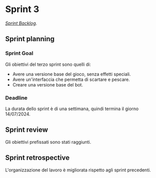 # Sprint 3

[_Sprint Backlog_](sprint-3-backlog.xlsx).

## Sprint planning

### Sprint Goal

Gli obiettivi del terzo sprint sono quelli di:
- Avere una versione base del gioco, senza effetti speciali.
- Avere un'interfaccia che permetta di scartare e pescare.
- Creare una versione base del bot.

### Deadline

La durata dello sprint è di una settimana, quindi termina il giorno 14/07/2024.

## Sprint review

Gli obiettivi prefissati sono stati raggiunti.

## Sprint retrospective

L'organizzazione del lavoro è migliorata rispetto agli sprint precedenti.
